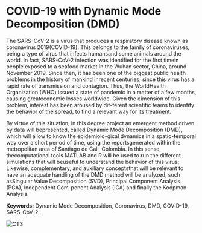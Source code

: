 # COVID-19 with Dynamic Mode Decomposition (DMD)

The  SARS-CoV-2  is  a  virus  that  produces  a  respiratory  disease  known  as  coronavirus  2019(COVID-19). This belongs to the family of coronaviruses, being a type of virus that infects humansand some animals around the world. In fact, SARS-CoV-2 infection was identified for the first timein people exposed to a seafood market in the Wuhan sector, China, around November 2019. Since  then,  it  has  been  one  of  the  biggest  public  health  problems  in  the  history  of  mankind  inrecent centuries, since this virus has a rapid rate of transmission and contagion. Thus, the WorldHealth Organization (WHO) issued a state of pandemic in a matter of a few months, causing greateconomic losses worldwide. Given the dimension of this problem, interest has been aroused by dif-ferent scientific teams to identify the behavior of the spread, to find a relevant way for its treatment.

By virtue of this situation, in this degree project an emergent method driven by data will bepresented, called Dynamic Mode Decomposition (DMD), which will allow to know the epidemiolo-gical  dynamics  in  a  spatio-temporal  way  over  a  short  period  of  time,  using  the  reportsgenerated within the metropolitan area of Santiago de Cali, Colombia. In this sense, thecomputational  tools  MATLAB  and  R  will  be  used  to  run  the  different  simulations  that  will  beuseful to understand the behavior of this virus; Likewise, complementary, and auxiliary conceptsthat will be relevant to have an adequate handling of the DMD method will be analyzed, such asSingular Value Decomposition (SVD), Principal Component Analysis (PCA), Independent Com-ponent Analysis (ICA) and finally the Koopman Analysis.

**Keywords:** Dynamic Mode Decomposition, Coronavirus, DMD, COVID-19, SARS-CoV-2.

![CT3](https://user-images.githubusercontent.com/89767264/131359804-093aaa98-4bdd-4e72-a31d-d673ebfef1db.JPG)
